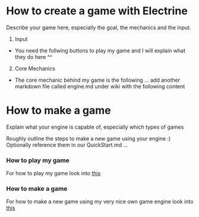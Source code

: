 # How to create a game with Electrine

Describe your game here, especially the goal, the mechanics and the input.

1. Input

- You need the follwing buttons to play my game and I will explain what they do here ^^

2. Core Mechanics

- The core mechanic behind my game is the following ...
  add another markdown file called engine.md under wiki with the following content

# How to make a game

Explain what your engine is capable of, especially which types of games

Roughly outline the steps to make a new game using your engine :)
Optionally reference them in our QuickStart.md
...

### How to play my game

For how to play my game look into [this](wiki/game.md)

### How to make a game

For how to make a new game using my very nice own game engine look into [this](wiki/engine.md)
